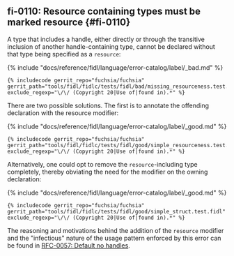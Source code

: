 ## fi-0110: Resource containing types must be marked resource {#fi-0110}

A type that includes a handle, either directly or through the transitive
inclusion of another handle-containing type, cannot be declared without that
type being specified as a `resource`:

{% include "docs/reference/fidl/language/error-catalog/label/_bad.md" %}

```fidl
{% includecode gerrit_repo="fuchsia/fuchsia" gerrit_path="tools/fidl/fidlc/tests/fidl/bad/missing_resourceness.test.fidl" exclude_regexp="\/\/ (Copyright 20|Use of|found in).*" %}
```

There are two possible solutions. The first is to annotate the offending
declaration with the resource modifier:

{% include "docs/reference/fidl/language/error-catalog/label/_good.md" %}

<!-- TODO(fxbug.dev/109877): Improve example quality. -->
```fidl
{% includecode gerrit_repo="fuchsia/fuchsia" gerrit_path="tools/fidl/fidlc/tests/fidl/good/simple_resourceness.test.fidl" exclude_regexp="\/\/ (Copyright 20|Use of|found in).*" %}
```

Alternatively, one could opt to remove the `resource`-including type completely,
thereby obviating the need for the modifier on the owning declaration:

{% include "docs/reference/fidl/language/error-catalog/label/_good.md" %}

```fidl
{% includecode gerrit_repo="fuchsia/fuchsia" gerrit_path="tools/fidl/fidlc/tests/fidl/good/simple_struct.test.fidl" exclude_regexp="\/\/ (Copyright 20|Use of|found in).*" %}
```

The reasoning and motivations behind the addition of the `resource` modifier and
the "infectious" nature of the usage pattern enforced by this error can be found
in [RFC-0057: Default no handles][rfc-0057].

[rfc-0057]: /docs/contribute/governance/rfcs/0057_default_no_handles.md
